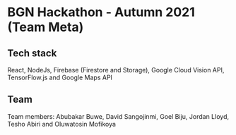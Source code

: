 # BGN Hackathon - Autumn 2021 (Team Meta)

## Tech stack

React, NodeJs, Firebase (Firestore and Storage), Google Cloud Vision API, TensorFlow.js and Google Maps API

## Team

Team members: Abubakar Buwe, David Sangojinmi, Goel Biju, Jordan Lloyd, Tesho Abiri and Oluwatosin Mofikoya
